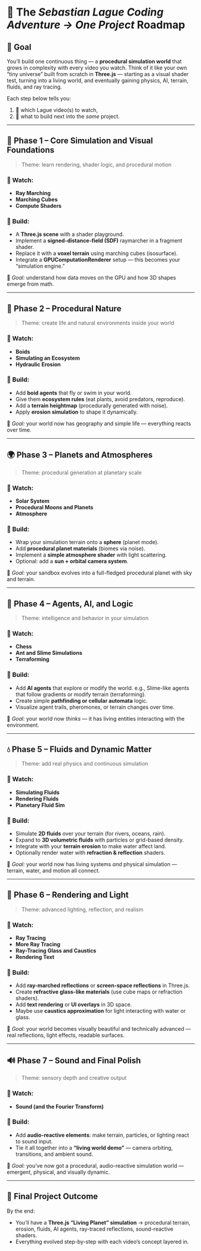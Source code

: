# 🧭 The _Sebastian Lague Coding Adventure → One Project_ Roadmap

## 🎯 Goal

You’ll build one continuous thing — a **procedural simulation world** that grows in complexity with every video you watch.
Think of it like your own “tiny universe” built from scratch in **Three.js** — starting as a visual shader test, turning into a living world, and eventually gaining physics, AI, terrain, fluids, and ray tracing.

Each step below tells you:

1. 🎥 which Lague video(s) to watch,
2. 🧱 what to build next into the _same_ project.

---

## 🧩 **Phase 1 – Core Simulation and Visual Foundations**

> Theme: learn rendering, shader logic, and procedural motion

### 🎥 Watch:

- **Ray Marching**
- **Marching Cubes**
- **Compute Shaders**

### 🧱 Build:

- A **Three.js scene** with a shader playground.
- Implement a **signed-distance-field (SDF)** raymarcher in a fragment shader.
- Replace it with a **voxel terrain** using marching cubes (isosurface).
- Integrate a **GPUComputationRenderer** setup — this becomes your “simulation engine.”

🧠 _Goal:_ understand how data moves on the GPU and how 3D shapes emerge from math.

---

## 🌿 **Phase 2 – Procedural Nature**

> Theme: create life and natural environments inside your world

### 🎥 Watch:

- **Boids**
- **Simulating an Ecosystem**
- **Hydraulic Erosion**

### 🧱 Build:

- Add **boid agents** that fly or swim in your world.
- Give them **ecosystem rules** (eat plants, avoid predators, reproduce).
- Add a **terrain heightmap** (procedurally generated with noise).
- Apply **erosion simulation** to shape it dynamically.

🧠 _Goal:_ your world now has geography and simple life — everything reacts over time.

---

## 🌍 **Phase 3 – Planets and Atmospheres**

> Theme: procedural generation at planetary scale

### 🎥 Watch:

- **Solar System**
- **Procedural Moons and Planets**
- **Atmosphere**

### 🧱 Build:

- Wrap your simulation terrain onto a **sphere** (planet mode).
- Add **procedural planet materials** (biomes via noise).
- Implement a **simple atmosphere shader** with light scattering.
- Optional: add a **sun + orbital camera system**.

🧠 _Goal:_ your sandbox evolves into a full-fledged procedural planet with sky and terrain.

---

## 🧠 **Phase 4 – Agents, AI, and Logic**

> Theme: intelligence and behavior in your simulation

### 🎥 Watch:

- **Chess**
- **Ant and Slime Simulations**
- **Terraforming**

### 🧱 Build:

- Add **AI agents** that explore or modify the world.
  e.g., Slime-like agents that follow gradients or modify terrain (terraforming).
- Create simple **pathfinding or cellular automata** logic.
- Visualize agent trails, pheromones, or terrain changes over time.

🧠 _Goal:_ your world now _thinks_ — it has living entities interacting with the environment.

---

## 💧 **Phase 5 – Fluids and Dynamic Matter**

> Theme: add real physics and continuous simulation

### 🎥 Watch:

- **Simulating Fluids**
- **Rendering Fluids**
- **Planetary Fluid Sim**

### 🧱 Build:

- Simulate **2D fluids** over your terrain (for rivers, oceans, rain).
- Expand to **3D volumetric fluids** with particles or grid-based density.
- Integrate with your **terrain erosion** to make water affect land.
- Optionally render water with **refraction & reflection** shaders.

🧠 _Goal:_ your world now has living systems _and_ physical simulation — terrain, water, and motion all connect.

---

## 🌈 **Phase 6 – Rendering and Light**

> Theme: advanced lighting, reflection, and realism

### 🎥 Watch:

- **Ray Tracing**
- **More Ray Tracing**
- **Ray-Tracing Glass and Caustics**
- **Rendering Text**

### 🧱 Build:

- Add **ray-marched reflections** or **screen-space reflections** in Three.js.
- Create **refractive glass-like materials** (use cube maps or refraction shaders).
- Add **text rendering** or **UI overlays** in 3D space.
- Maybe use **caustics approximation** for light interacting with water or glass.

🧠 _Goal:_ your world becomes visually beautiful and technically advanced — real reflections, light effects, readable surfaces.

---

## 🔊 **Phase 7 – Sound and Final Polish**

> Theme: sensory depth and creative output

### 🎥 Watch:

- **Sound (and the Fourier Transform)**

### 🧱 Build:

- Add **audio-reactive elements**: make terrain, particles, or lighting react to sound input.
- Tie it all together into a **“living world demo”** — camera orbiting, transitions, and ambient sound.

🧠 _Goal:_ you’ve now got a procedural, audio-reactive simulation world — emergent, physical, and visually dynamic.

---

## 🚀 Final Project Outcome

By the end:

- You’ll have a **Three.js “Living Planet” simulation**
  → procedural terrain, erosion, fluids, AI agents, ray-traced reflections, sound-reactive shaders.
- Everything evolved step-by-step with each video’s concept layered in.
